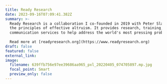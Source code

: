 ```yaml
---
title: Ready Research
date: 2023-09-16T07:09:41.382Z
summary: >-
  Ready Research is a collaboration I co-founded in 2019 with Peter Slattery and Michael Noetel, aligned with
  the principles of effective altruism. It provides research, training, and
  communication services to help address the world's most pressing problems. 
  
  Read more at [readyresearch.org](https://www.readyresearch.org)
draft: false
featured: false
external_link: 
image:
  filename: 639ffb756e97ee39686aa965_pxl_20220405_074705897.mp.jpg
  focal_point: Smart
  preview_only: false
---
```


